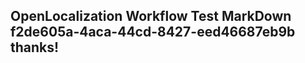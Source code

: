 <properties
ms.topic="hero-topic"
ms.test1="hero-topic"
ms.test2="test"/>


## OpenLocalization Workflow Test MarkDown f2de605a-4aca-44cd-8427-eed46687eb9b thanks!



<!--HONumber=Jul16_HO4-->


